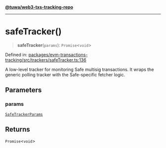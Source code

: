 [**@tuwa/web3-txs-tracking-repo**](../../../README.md)

***

# safeTracker()

> **safeTracker**(`params`): `Promise`\<`void`\>

Defined in: [packages/evm-transactions-tracking/src/trackers/safeTracker.ts:136](https://github.com/TuwaIO/web3-transactions-tracking/blob/b15830caeb9f515b3d96db7ae5c355861a7c93a1/packages/evm-transactions-tracking/src/trackers/safeTracker.ts#L136)

A low-level tracker for monitoring Safe multisig transactions.
It wraps the generic polling tracker with the Safe-specific fetcher logic.

## Parameters

### params

[`SafeTrackerParams`](../type-aliases/SafeTrackerParams.md)

## Returns

`Promise`\<`void`\>
